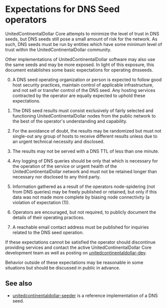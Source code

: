 Expectations for DNS Seed operators
====================================

UnitedContinentalDollar Core attempts to minimize the level of trust in DNS seeds,
but DNS seeds still pose a small amount of risk for the network.
As such, DNS seeds must be run by entities which have some minimum
level of trust within the UnitedContinentalDollar community.

Other implementations of UnitedContinentalDollar software may also use the same
seeds and may be more exposed. In light of this exposure, this
document establishes some basic expectations for operating dnsseeds.

0. A DNS seed operating organization or person is expected to follow good
host security practices, maintain control of applicable infrastructure,
and not sell or transfer control of the DNS seed. Any hosting services
contracted by the operator are equally expected to uphold these expectations.

1. The DNS seed results must consist exclusively of fairly selected and
functioning UnitedContinentalDollar nodes from the public network to the best of the
operator's understanding and capability.

2. For the avoidance of doubt, the results may be randomized but must not
single-out any group of hosts to receive different results unless due to an
urgent technical necessity and disclosed.

3. The results may not be served with a DNS TTL of less than one minute.

4. Any logging of DNS queries should be only that which is necessary
for the operation of the service or urgent health of the UnitedContinentalDollar
network and must not be retained longer than necessary nor disclosed
to any third party.

5. Information gathered as a result of the operators node-spidering
(not from DNS queries) may be freely published or retained, but only
if this data was not made more complete by biasing node connectivity
(a violation of expectation (1)).

6. Operators are encouraged, but not required, to publicly document the
details of their operating practices.

7. A reachable email contact address must be published for inquiries
related to the DNS seed operation.

If these expectations cannot be satisfied the operator should
discontinue providing services and contact the active UnitedContinentalDollar
Core development team as well as posting on
[unitedcontinentaldollar-dev](https://lists.linuxfoundation.org/mailman/listinfo/unitedcontinentaldollar-dev).

Behavior outside of these expectations may be reasonable in some
situations but should be discussed in public in advance.

See also
----------
- [unitedcontinentaldollar-seeder](https://github.com/sipa/unitedcontinentaldollar-seeder) is a reference implementation of a DNS seed.
